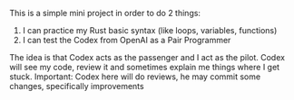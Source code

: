 This is a simple mini project in order to do 2 things:

1. I can practice my Rust basic syntax (like loops, variables, functions)
2. I can test the Codex from OpenAI as a Pair Programmer

The idea is that Codex acts as the passenger and I act as the pilot.
Codex will see my code, review it and sometimes explain me things where I get stuck.
Important: Codex here will do reviews, he may commit some changes, specifically improvements
